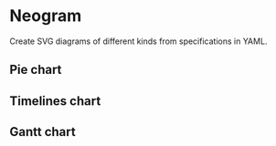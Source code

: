 # Neogram
Create SVG diagrams of different kinds from specifications in YAML.

## Pie chart

## Timelines chart

## Gantt chart


